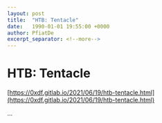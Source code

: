 ```yaml
---
layout: post
title:  "HTB: Tentacle"
date:   1990-01-01 19:55:00 +0000
author: PfiatDe
excerpt_separator: <!--more-->
---
```


# HTB: Tentacle
[https://0xdf.gitlab.io/2021/06/19/htb-tentacle.html](https://0xdf.gitlab.io/2021/06/19/htb-tentacle.html)

...
<!--more-->
